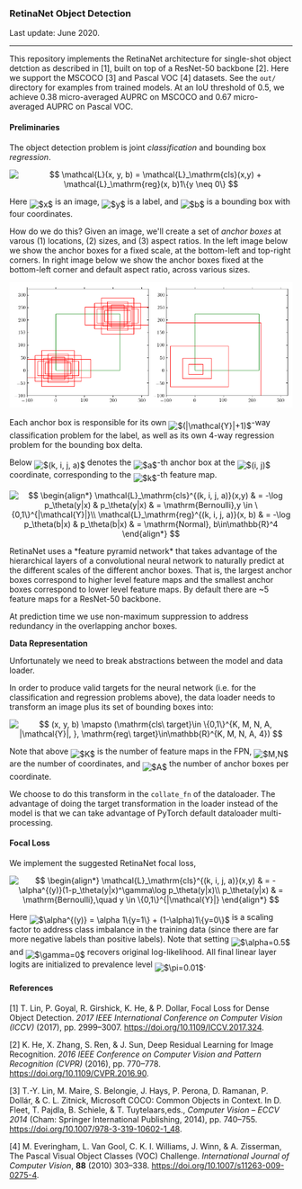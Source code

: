 ### RetinaNet Object Detection

Last update: June 2020.

---

This repository implements the RetinaNet architecture for single-shot object detction as described in [1], built on top of a ResNet-50 backbone [2]. Here we support the MSCOCO [3] and Pascal VOC [4] datasets. See the `out/` directory for examples from trained models. At an IoU threshold of 0.5, we achieve 0.38 micro-averaged AUPRC on MSCOCO and 0.67 micro-averaged AUPRC on Pascal VOC.

#### Preliminaries

The object detection problem is joint *classification* and bounding box *regression*.
<p align="center"><img alt="$$&#10;\mathcal{L}(x, y, b) = \mathcal{L}_\mathrm{cls}(x,y) + \mathcal{L}_\mathrm{reg}(x, b)1\{y \neq 0\}&#10;$$" src="svgs/34adc2400501204b3c2c2e8f9dd62759.svg" align="middle" width="300.76825844999996pt" height="17.031940199999998pt"/></p>


Here <img alt="$x$" src="svgs/332cc365a4987aacce0ead01b8bdcc0b.svg" align="middle" width="9.39498779999999pt" height="14.15524440000002pt"/> is an image, <img alt="$y$" src="svgs/deceeaf6940a8c7a5a02373728002b0f.svg" align="middle" width="8.649225749999989pt" height="14.15524440000002pt"/> is a label, and <img alt="$b$" src="svgs/4bdc8d9bcfb35e1c9bfb51fc69687dfc.svg" align="middle" width="7.054796099999991pt" height="22.831056599999986pt"/> is a bounding box with four coordinates.

How do we do this? Given an image, we'll create a set of *anchor boxes* at varous (1) locations, (2) sizes, and (3) aspect ratios. In the left image below we show the anchor boxes for a fixed scale, at the bottom-left and top-right corners. In right image below we show the anchor boxes fixed at the bottom-left corner and default aspect ratio, across various sizes.

![](svgs/anchors.png)

Each anchor box is responsible for its own <img alt="$(|\mathcal{Y}|+1)$" src="svgs/0a2ce5966757ab7e0ab3ec674df93546.svg" align="middle" width="62.56623614999999pt" height="24.65753399999998pt"/>-way classification problem for the label, as well as its own 4-way regression problem for the bounding box delta. 

Below <img alt="$(k, i, j, a)$" src="svgs/58c1c536d3e7bea06ffee29623a9a58c.svg" align="middle" width="64.92799829999998pt" height="24.65753399999998pt"/> denotes the <img alt="$a$" src="svgs/44bc9d542a92714cac84e01cbbb7fd61.svg" align="middle" width="8.68915409999999pt" height="14.15524440000002pt"/>-th anchor box at the <img alt="$(i, j)$" src="svgs/e8873e227619b7a62ee7eb981ef1faea.svg" align="middle" width="33.46496009999999pt" height="24.65753399999998pt"/> coordinate, corresponding to the <img alt="$k$" src="svgs/63bb9849783d01d91403bc9a5fea12a2.svg" align="middle" width="9.075367949999992pt" height="22.831056599999986pt"/>-th feature map.
<p align="center"><img alt="$$&#10;\begin{align*}&#10;\mathcal{L}_\mathrm{cls}^{(k, i, j, a)}(x,y) &amp; = -\log p_\theta(y|x) &amp; p_\theta(y|x) &amp; = \mathrm{Bernoulli},y \in \{0,1\}^{|\mathcal{Y}|}\\&#10;\mathcal{L}_\mathrm{reg}^{(k, i, j, a)}(x, b) &amp; = -\log p_\theta(b|x) &amp; p_\theta(b|x) &amp; = \mathrm{Normal}, b\in\mathbb{R}^4&#10;\end{align*}&#10;$$" src="svgs/db0f61122093f846ffd051f7c022b316.svg" align="middle" width="458.07092924999995pt" height="51.3808218pt"/></p>
RetinaNet uses a *feature pyramid network* that takes advantage of the hierarchical layers of a convolutional neural network to naturally predict at the different scales of the different anchor boxes. That is, the largest anchor boxes correspond to higher  level feature maps and the smallest anchor boxes correspond to lower level feature maps. By default there are ~5 feature maps for a ResNet-50 backbone.

At prediction time we use non-maximum suppression to address redundancy in the overlapping anchor boxes.

**Data Representation**

Unfortunately we need to break abstractions between the model and data loader. 

In order to produce valid targets for the neural network (i.e. for the classification and regression problems above), the data loader needs to transform an image plus its set of bounding boxes into:
<p align="center"><img alt="$$&#10;(x, y, b) \mapsto (\mathrm{cls\ target}\in \{0,1\}^{K, M, N, A, |\mathcal{Y}|, }, \mathrm{reg\ target}\in\mathbb{R}^{K, M, N, A, 4})&#10;$$" src="svgs/ccadef5136a2e99bfeb2e332bac5d359.svg" align="middle" width="478.79836125pt" height="19.526994300000002pt"/></p>


Note that above <img alt="$K$" src="svgs/d6328eaebbcd5c358f426dbea4bdbf70.svg" align="middle" width="15.13700594999999pt" height="22.465723500000017pt"/> is the number of feature maps in the FPN, <img alt="$M,N$" src="svgs/cc7b1282b94a56c76e3f57e8a45e821e.svg" align="middle" width="39.132343799999994pt" height="22.465723500000017pt"/> are the number of coordinates, and <img alt="$A$" src="svgs/53d147e7f3fe6e47ee05b88b166bd3f6.svg" align="middle" width="12.32879834999999pt" height="22.465723500000017pt"/> the number of anchor boxes per coordinate. 

We choose to do this transform in the `collate_fn` of the dataloader. The advantage of doing the target transformation in the loader instead of the model is that we can take advantage of PyTorch default dataloader multi-processing.

#### Focal Loss

We implement the suggested RetinaNet focal loss,
<p align="center"><img alt="$$&#10;\begin{align*}&#10;\mathcal{L}_\mathrm{cls}^{(k, i, j, a)}(x,y) &amp; = -\alpha^{(y)}(1-p_\theta(y|x)^\gamma\log p_\theta(y|x)\\&#10;p_\theta(y|x) &amp; = \mathrm{Bernoulli},\quad y \in \{0,1\}^{|\mathcal{Y}|}&#10;\end{align*}&#10;$$" src="svgs/9b29556995e5a285ca15923dd2426c2f.svg" align="middle" width="332.23793459999996pt" height="49.1891268pt"/></p>


Here <img alt="$\alpha^{(y)} = \alpha 1\{y=1\} + (1-\alpha)1\{y=0\}$" src="svgs/45720684f88c5b29a5736e7ba7aee85d.svg" align="middle" width="259.8970242pt" height="29.190975000000005pt"/> is a scaling factor to address class imbalance in the training data (since there are far more negative labels than positive labels). Note that setting <img alt="$\alpha=0.5$" src="svgs/766b87ee4c5af866353ddcb065b55b2a.svg" align="middle" width="53.49877169999999pt" height="21.18721440000001pt"/> and <img alt="$\gamma=0$" src="svgs/7eaedc1b9d7a4b11f78f1c63edf34f3a.svg" align="middle" width="39.56070194999999pt" height="21.18721440000001pt"/> recovers original log-likelihood. All final linear layer logits are initialized to prevalence level <img alt="$\pi=0.01$" src="svgs/d5a42a05d1f159a68487732e83987f68.svg" align="middle" width="61.101570749999986pt" height="21.18721440000001pt"/>.

#### References

[1] T. Lin, P. Goyal, R. Girshick, K. He, & P. Dollar, Focal Loss for Dense Object Detection. *2017 IEEE International Conference on Computer Vision (ICCV)* (2017), pp. 2999–3007. https://doi.org/10.1109/ICCV.2017.324.

[2] K. He, X. Zhang, S. Ren, & J. Sun, Deep Residual Learning for Image Recognition. *2016 IEEE Conference on Computer Vision and Pattern Recognition (CVPR)* (2016), pp. 770–778. https://doi.org/10.1109/CVPR.2016.90.

[3] T.-Y. Lin, M. Maire, S. Belongie, J. Hays, P. Perona, D. Ramanan, P. Dollár, & C. L. Zitnick, Microsoft COCO: Common Objects in Context. In D. Fleet, T. Pajdla, B. Schiele, & T. Tuytelaars,eds., *Computer Vision – ECCV 2014* (Cham: Springer International Publishing, 2014), pp. 740–755. https://doi.org/10.1007/978-3-319-10602-1_48.

[4] M. Everingham, L. Van Gool, C. K. I. Williams, J. Winn, & A. Zisserman, The Pascal Visual Object Classes (VOC) Challenge. *International Journal of Computer Vision*, **88** (2010) 303–338. https://doi.org/10.1007/s11263-009-0275-4.

